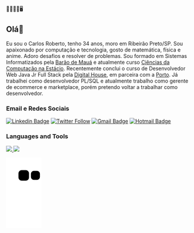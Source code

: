 🤖👨🏻‍💻🖥️
## Olá👋
Eu sou o Carlos Roberto, tenho 34 anos, moro em Ribeirão Preto/SP. Sou apaixonado por computação e tecnologia, gosto de matemática, física e anime. Adoro desafios e resolver de problemas. Sou formado em Sistemas Informatizados pela [Barão de Mauá](https://www.baraodemaua.br/) e atualmente curso [Ciências da Computação na Estácio](https://portal.estacio.br/unidades/centro-universit%C3%A1rio-est%C3%A1cio-de-ribeir%C3%A3o-preto/). Recentemente conclui o curso de Desenvolvedor Web Java Jr Full Stack pela [Digital House](https://www.digitalhouse.com/br), em parceira com a [Porto](https://portoseguro.com.br/). Já trabalhei como desenvolvedor PL/SQL e atualmente trabalho como gerente de ecommerce e marketplace, porém pretendo voltar a trabalhar como desenvolvedor.    


### Email e Redes Sociais
[![Linkedin Badge](https://img.shields.io/badge/LinkedIn-0077B5?style=for-the-badge&logo=linkedin&logoColor=white&link=https://www.linkedin.com/in/karlinhos987/)](https://www.linkedin.com/in/karlinhos987/) [![Twitter Follow](https://img.shields.io/badge/Twitter-1DA1F2?style=for-the-badge&logo=twitter&logoColor=white)](https://www.twitter.com/karlinhos987/) [![Gmail Badge](https://img.shields.io/badge/Gmail-D14836?style=for-the-badge&logo=gmail&logoColor=white&link=mailto:karlinhos987@gmail.com)](mailto:karlinhos987@gmail.com) [![Hotmail Badge](https://img.shields.io/badge/Microsoft_Outlook-0078D4?style=for-the-badge&logo=microsoft-outlook&logoColor=white&link=mailto:karlinhos987@hotmail.com)](mailto:karlinhos987@hotmail.com)



### Languages and Tools


<!--
**karlinhos987/karlinhos987** is a ✨ _special_ ✨ repository because its `README.md` (this file) appears on your GitHub profile.

Here are some ideas to get you started:

- 🔭 I’m currently working on ...
- 🌱 I’m currently learning ...
- 👯 I’m looking to collaborate on ...
- 🤔 I’m looking for help with ...
- 💬 Ask me about ...
- 📫 How to reach me: ...
- 😄 Pronouns: ...
- ⚡ Fun fact: ...
-->


<div>
  <a href="https://github.com/karlinhos987">
  <img height="180em" src="https://github-readme-stats.vercel.app/api?username=karlinhos987&show_icons=true&theme=dark&include_all_commits=true&count_private=true"/>
  <img height="180em" src="https://github-readme-stats.vercel.app/api/top-langs/?username=karlinhos987&layout=compact&langs_count=7&theme=dark"/>
</div>

![Snake animation](https://github.com/karlinhos987/karlinhos987/blob/output/github-contribution-grid-snake.svg)
